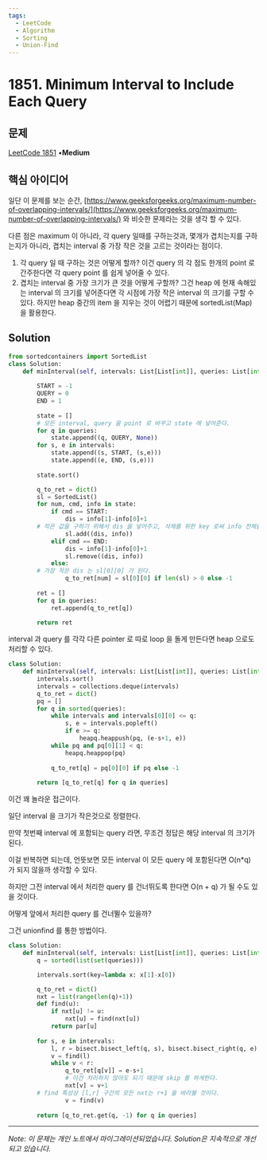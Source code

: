 ```yaml
---
tags:
  - LeetCode
  - Algorithm
  - Sorting
  - Union-Find
---
```


# 1851. Minimum Interval to Include Each Query

## 문제

[LeetCode 1851](https://leetcode.com/problems/minimum-interval-to-include-each-query/description/) •**Medium**

## 핵심 아이디어

일단 이 문제를 보는 순간, [https://www.geeksforgeeks.org/maximum-number-of-overlapping-intervals/](https://www.geeksforgeeks.org/maximum-number-of-overlapping-intervals/) 와 비슷한 문제라는 것을 생각 할 수 있다.

다른 점은 maximum 이 아니라, 각 query 일때를 구하는것과, 몇개가 겹치는지를 구하는지가 아니라, 겹치는 interval 중 가장 작은 것을 고르는 것이라는 점이다.

1. 각 query 일 때 구하는 것은 어떻게 할까? 이건 query 의 각 점도 한개의 point 로 간주한다면 각 query point 를 쉽게 넣어줄 수 있다.
2. 겹치는 interval 중 가장 크기가 큰 것을 어떻게 구할까? 그건 heap 에 현재 속해있는 interval 의 크기를 넣어준다면 각 시점에 가장 작은 interval 의 크기를 구할 수 있다. 하지만 heap 중간의 item 을 지우는 것이 어렵기 때문에 sortedList(Map) 을 활용한다.

## Solution

```python
from sortedcontainers import SortedList
class Solution:
    def minInterval(self, intervals: List[List[int]], queries: List[int]) -> List[int]:
        
        START = -1
        QUERY = 0
        END = 1
        
        state = []
        # 모든 interval, query 을 point 로 바꾸고 state 에 넣어준다.
        for q in queries:
            state.append((q, QUERY, None))
        for s, e in intervals:
            state.append((s, START, (s,e)))
            state.append((e, END, (s,e)))
        
        state.sort()

        q_to_ret = dict()
        sl = SortedList()
        for num, cmd, info in state:
            if cmd == START:
                dis = info[1]-info[0]+1
        # 작은 값을 구하기 위해서 dis 을 넣어주고, 삭제를 위한 key 로써 info 전체를 넣어준다. 
                sl.add((dis, info))
            elif cmd == END:
                dis = info[1]-info[0]+1
                sl.remove((dis, info))
            else:
        # 가장 작은 dis 는 sl[0][0] 가 된다.
                q_to_ret[num] = sl[0][0] if len(sl) > 0 else -1
        
        ret = []
        for q in queries:
            ret.append(q_to_ret[q])
        
        return ret
```

interval 과 query 를 각각 다른 pointer 로 따로 loop 을 돌게 만든다면 heap 으로도 처리할 수 있다.

```python
class Solution:
    def minInterval(self, intervals: List[List[int]], queries: List[int]) -> List[int]:
        intervals.sort()
        intervals = collections.deque(intervals)
        q_to_ret = dict()
        pq = []
        for q in sorted(queries):
            while intervals and intervals[0][0] <= q:
                s, e = intervals.popleft()
                if e >= q:
                    heapq.heappush(pq, (e-s+1, e))
            while pq and pq[0][1] < q:
                heapq.heappop(pq)
            
            q_to_ret[q] = pq[0][0] if pq else -1
        
        return [q_to_ret[q] for q in queries]
```

이건 꽤 놀라운 접근이다.

일단 interval 을 크기가 작은것으로 정렬한다.

만약 첫번째 interval 에 포함되는 query 라면, 무조건 정답은 해당 interval 의 크기가 된다.

이걸 반복하면 되는데, 언뜻보면 모든 interval 이 모든 query 에 포함된다면 O(n*q) 가 되지 않을까 생각할 수 있다.

하지만 그전 interval 에서 처리한 query 를 건너뛰도록 한다면 O(n + q) 가 될 수도 있을 것이다.

어떻게 앞에서 처리한 query 를 건너뛸수 있을까?

그건 unionfind 를 통한 방법이다.  

```python
class Solution:
    def minInterval(self, intervals: List[List[int]], queries: List[int]) -> List[int]:
        q = sorted(list(set(queries)))

        intervals.sort(key=lambda x: x[1]-x[0])

        q_to_ret = dict()
        nxt = list(range(len(q)+1))
        def find(u):
            if nxt[u] != u:
                nxt[u] = find(nxt[u])
            return par[u]
        
        for s, e in intervals:
            l, r = bisect.bisect_left(q, s), bisect.bisect_right(q, e)
            v = find(l)
            while v < r:
                q_to_ret[q[v]] = e-s+1
                # 이건 처리하지 않아도 되기 때문에 skip 를 하게한다.
                nxt[v] = v+1
        # find 특성상 [l,r] 구간의 모든 nxt는 r+1 을 바라볼 것이다.
                v = find(v)
        
        return [q_to_ret.get(q, -1) for q in queries]
```

---

*Note: 이 문제는 개인 노트에서 마이그레이션되었습니다. Solution은 지속적으로 개선되고 있습니다.*

